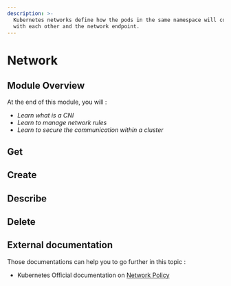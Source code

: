 ```yaml
---
description: >-
  Kubernetes networks define how the pods in the same namespace will communicate
  with each other and the network endpoint.
---
```


# Network

## Module Overview

At the end of this module, you will :

* _Learn what is a CNI_
* _Learn to manage network rules_
* _Learn to secure the communication within a cluster_

## Get

## Create

## Describe

## Delete

## External documentation

Those documentations can help you to go further in this topic :

* Kubernetes Official documentation on [Network Policy](https://kubernetes.io/docs/concepts/services-networking/network-policies/)

